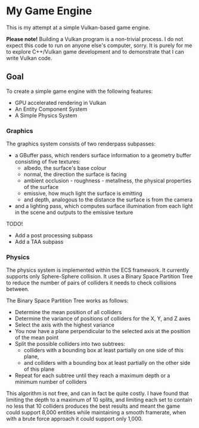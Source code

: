 # My Game Engine

This is my attempt at a simple Vulkan-based game engine.

**Please note!**
Building a Vulkan program is a non-trivial process. I do not expect this code to run on anyone else's computer, sorry. It is purely for me to explore C++/Vulkan game development and to demonstrate that I can write Vulkan code.

## Goal

To create a simple game engine with the following features:
- GPU accelerated rendering in Vulkan
- An Entity Component System
- A Simple Physics System


### Graphics

The graphics system consists of two renderpass subpasses:
- a GBuffer pass, which renders surface information to a geometry buffer consisting of five textures:
    - albedo, the surface's base colour
    - normal, the direction the surface is facing
    - ambient occlusion - roughness - metallness, the physical properties of the surface
    - emissive, how much light the surface is emitting
    - and depth, analogous to the distance the surface is from the camera
- and a lighting pass, which computes surface illumination from each light in the scene and outputs to the emissive texture

TODO!
- Add a post processing subpass
- Add a TAA subpass

### Physics

The physics system is implemented within the ECS framework. It currently supports only Sphere-Sphere collision. It uses a Binary Space Partition Tree to reduce the number of pairs of colliders it needs to check collisions between.

The Binary Space Partition Tree works as follows:
- Determine the mean position of all colliders
- Determine the variance of positions of colliders for the X, Y, and Z axes
- Select the axis with the highest variance
- You now have a plane perpendicular to the selected axis at the position of the mean point
- Split the possible colliders into two subtrees:
    - colliders with a bounding box at least partially on one side of this plane,
    - and colliders with a bounding box at least partially on the other side of this plane
- Repeat for each subtree until they reach a maximum depth or a minimum number of colliders

This algorithm is not free, and can in fact be quite costly. I have found that limiting the depth to a maximum of 10 splits, and limiting each set to contain no less that 10 colliders produces the best results and meant the game could support 8,000 entities while maintaining a smooth framerate, when with a brute force approach it could support only 1,000.
